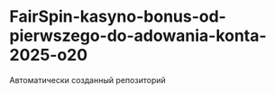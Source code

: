 # FairSpin-kasyno-bonus-od-pierwszego-do-adowania-konta-2025-o20
Автоматически созданный репозиторий

